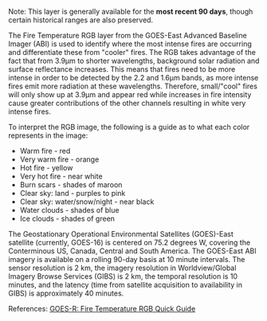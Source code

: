 Note: This layer is generally available for the **most recent 90 days**, though certain historical ranges are also preserved.

The Fire Temperature RGB layer from the GOES-East Advanced Baseline Imager (ABI) is used to identify where the most intense fires are occurring and differentiate these from "cooler" fires. The RGB takes advantage of the fact that from 3.9µm to shorter wavelengths, background solar radiation and surface reflectance increases. This means that fires need to be more intense in order to be detected by the 2.2 and 1.6µm bands, as more intense fires emit more radiation at these wavelengths. Therefore, small/"cool" fires will only show up at 3.9µm and appear red while increases in fire intensity cause greater contributions of the other channels resulting in white very intense fires.

To interpret the RGB image, the following is a guide as to what each color represents in the image:

* Warm fire - red
* Very warm fire - orange
* Hot fire - yellow
* Very hot fire - near white
* Burn scars - shades of maroon
* Clear sky: land - purples to pink
* Clear sky: water/snow/night - near black
* Water clouds - shades of blue
* Ice clouds - shades of green

The Geostationary Operational Environmental Satellites (GOES)-East satellite (currently, GOES-16) is centered on 75.2 degrees W, covering the Conterminous US, Canada, Central and South America. The GOES-East ABI imagery is available on a rolling 90-day basis at 10 minute intervals. The sensor resolution is 2 km, the imagery resolution in Worldview/Global Imagery Browse Services (GIBS) is 2 km, the temporal resolution is 10 minutes, and the latency (time from satellite acquisition to availability in GIBS) is approximately 40 minutes.

References: [GOES-R: Fire Temperature RGB Quick Guide](https://www.star.nesdis.noaa.gov/goes/documents/QuickGuide_Fire_Temperature_RGB.pdf)